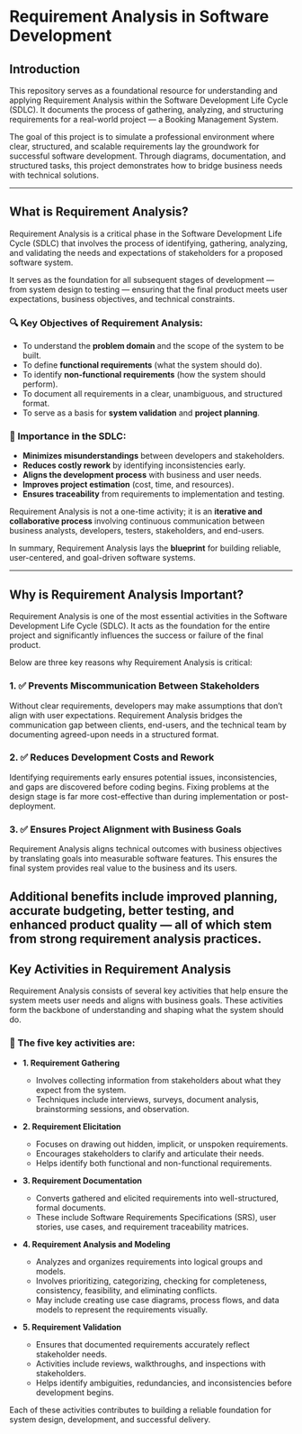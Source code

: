# Requirement Analysis in Software Development

## Introduction

This repository serves as a foundational resource for understanding and applying Requirement Analysis within the Software Development Life Cycle (SDLC). It documents the process of gathering, analyzing, and structuring requirements for a real-world project — a Booking Management System.

The goal of this project is to simulate a professional environment where clear, structured, and scalable requirements lay the groundwork for successful software development. Through diagrams, documentation, and structured tasks, this project demonstrates how to bridge business needs with technical solutions.

---

## What is Requirement Analysis?

Requirement Analysis is a critical phase in the Software Development Life Cycle (SDLC) that involves the process of identifying, gathering, analyzing, and validating the needs and expectations of stakeholders for a proposed software system.

It serves as the foundation for all subsequent stages of development — from system design to testing — ensuring that the final product meets user expectations, business objectives, and technical constraints.

### 🔍 Key Objectives of Requirement Analysis:
- To understand the **problem domain** and the scope of the system to be built.
- To define **functional requirements** (what the system should do).
- To identify **non-functional requirements** (how the system should perform).
- To document all requirements in a clear, unambiguous, and structured format.
- To serve as a basis for **system validation** and **project planning**.

### 📌 Importance in the SDLC:
- **Minimizes misunderstandings** between developers and stakeholders.
- **Reduces costly rework** by identifying inconsistencies early.
- **Aligns the development process** with business and user needs.
- **Improves project estimation** (cost, time, and resources).
- **Ensures traceability** from requirements to implementation and testing.

Requirement Analysis is not a one-time activity; it is an **iterative and collaborative process** involving continuous communication between business analysts, developers, testers, stakeholders, and end-users.

In summary, Requirement Analysis lays the **blueprint** for building reliable, user-centered, and goal-driven software systems.

---

## Why is Requirement Analysis Important?

Requirement Analysis is one of the most essential activities in the Software Development Life Cycle (SDLC). It acts as the foundation for the entire project and significantly influences the success or failure of the final product.

Below are three key reasons why Requirement Analysis is critical:

### 1. ✅ Prevents Miscommunication Between Stakeholders
Without clear requirements, developers may make assumptions that don’t align with user expectations. Requirement Analysis bridges the communication gap between clients, end-users, and the technical team by documenting agreed-upon needs in a structured format.

### 2. ✅ Reduces Development Costs and Rework
Identifying requirements early ensures potential issues, inconsistencies, and gaps are discovered before coding begins. Fixing problems at the design stage is far more cost-effective than during implementation or post-deployment.

### 3. ✅ Ensures Project Alignment with Business Goals
Requirement Analysis aligns technical outcomes with business objectives by translating goals into measurable software features. This ensures the final system provides real value to the business and its users.

Additional benefits include improved planning, accurate budgeting, better testing, and enhanced product quality — all of which stem from strong requirement analysis practices.
---

## Key Activities in Requirement Analysis

Requirement Analysis consists of several key activities that help ensure the system meets user needs and aligns with business goals. These activities form the backbone of understanding and shaping what the system should do.

### 🔑 The five key activities are:

- **1. Requirement Gathering**
  - Involves collecting information from stakeholders about what they expect from the system.
  - Techniques include interviews, surveys, document analysis, brainstorming sessions, and observation.

- **2. Requirement Elicitation**
  - Focuses on drawing out hidden, implicit, or unspoken requirements.
  - Encourages stakeholders to clarify and articulate their needs.
  - Helps identify both functional and non-functional requirements.

- **3. Requirement Documentation**
  - Converts gathered and elicited requirements into well-structured, formal documents.
  - These include Software Requirements Specifications (SRS), user stories, use cases, and requirement traceability matrices.

- **4. Requirement Analysis and Modeling**
  - Analyzes and organizes requirements into logical groups and models.
  - Involves prioritizing, categorizing, checking for completeness, consistency, feasibility, and eliminating conflicts.
  - May include creating use case diagrams, process flows, and data models to represent the requirements visually.

- **5. Requirement Validation**
  - Ensures that documented requirements accurately reflect stakeholder needs.
  - Activities include reviews, walkthroughs, and inspections with stakeholders.
  - Helps identify ambiguities, redundancies, and inconsistencies before development begins.

Each of these activities contributes to building a reliable foundation for system design, development, and successful delivery.
